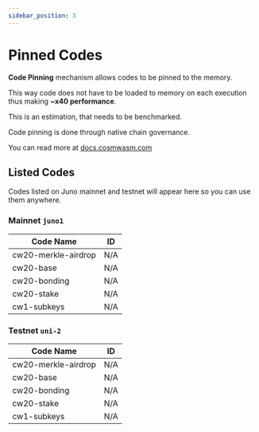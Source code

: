 ```yaml
---
sidebar_position: 3
---
```


# Pinned Codes

**Code Pinning** mechanism allows codes to be pinned to the memory.

This way code does not have to be loaded to memory on each execution thus making **~x40 performance**.

This is an estimation, that needs to be benchmarked.

Code pinning is done through native chain governance.

You can read more at [docs.cosmwasm.com](https://docs.cosmwasm.com/docs/smart-contracts/code-pinning/)

## Listed Codes

Codes listed on Juno mainnet and testnet will appear here so you can use them anywhere.

### Mainnet `juno1`

| Code Name           | ID  |
|---------------------|-----|
| cw20-merkle-airdrop | N/A |
| cw20-base           | N/A |
| cw20-bonding        | N/A |
| cw20-stake          | N/A |
| cw1-subkeys         | N/A |

### Testnet `uni-2`

| Code Name           | ID  |
|---------------------|-----|
| cw20-merkle-airdrop | N/A |
| cw20-base           | N/A |
| cw20-bonding        | N/A |
| cw20-stake          | N/A |
| cw1-subkeys         | N/A |



